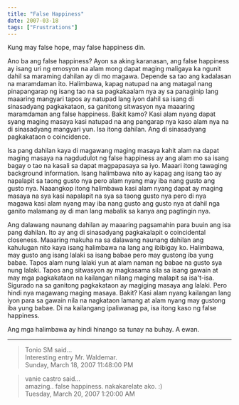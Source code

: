 ```yaml
---
title: "False Happiness"
date: 2007-03-18
tags: ["Frustrations"]
---
```


Kung may false hope, may false happiness din.

Ano ba ang false happiness? Ayon sa aking karanasan, ang false happiness ay isang uri ng emosyon na alam mong dapat maging maligaya ka ngunit dahil sa maraming dahilan ay di mo magawa. Depende sa tao ang kadalasan na maramdaman ito. Halimbawa, kapag natupad na ang matagal nang pinapangarap ng isang tao na sa pagkakaalam nya ay sa panaginip lang maaaring mangyari tapos ay natupad lang iyon dahil sa isang di sinasadyang pagkakataon, sa ganitong sitwasyon nya maaaring maramdaman ang false happiness. Bakit kamo? Kasi alam nyang dapat syang maging masaya kasi natupad na ang pangarap nya kaso alam nya na di sinasadyang mangyari yun. Isa itong dahilan. Ang di sinasadyang pagkakataon o coincidence.

Isa pang dahilan kaya di magawang maging masaya kahit alam na dapat maging masaya na nagdudulot ng false happiness ay ang alam mo sa isang bagay o tao na kasali sa dapat magpapasaya sa iyo. Maaari itong tawaging background information. Isang halimbawa nito ay kapag ang isang tao ay napalapit sa taong gusto nya pero alam nyang may iba nang gusto ang gusto nya. Naaangkop itong halimbawa kasi alam nyang dapat ay maging masaya na sya kasi napalapit na sya sa taong gusto nya pero di nya magawa kasi alam nyang may iba nang gusto ang gusto nya at dahil nga ganito malamang ay di man lang mabalik sa kanya ang pagtingin nya.

Ang dalawang naunang dahilan ay maaaring pagsamahin para buuin ang isa pang dahilan. Ito ay ang di sinasadyang pagkakalapit o coincidental closeness. Maaaring makuha na sa dalawang naunang dahilan ang kahulugan nito kaya isang halimbawa na lang ang ibibigay ko. Halimbawa, may gusto ang isang lalaki sa isang babae pero may gustong iba yung babae. Tapos alam nung lalaki yun at alam naman ng babae na gusto sya nung lalaki. Tapos ang sitwasyon ay magkasama sila sa isang gawain at may mga pagkakataon na kailangan nilang maging malapit sa isa't-isa. Sigurado na sa ganitong pagkakataon ay magiging masaya ang lalaki. Pero hindi nya magawang maging masaya. Bakit? Kasi alam nyang kailangan lang iyon para sa gawain nila na nagkataon lamang at alam nyang may gustong iba yung babae. Di na kailangang ipaliwanag pa, isa itong kaso ng false happiness.

Ang mga halimbawa ay hindi hinango sa tunay na buhay. A ewan.

---

> Tonio SM said...  
> Interesting entry Mr. Waldemar.  
> Sunday, March 18, 2007 11:48:00 PM 

> vanie castro said...  
> amazing.. false happiness. nakakarelate ako. :)  
> Tuesday, March 20, 2007 1:20:00 AM 